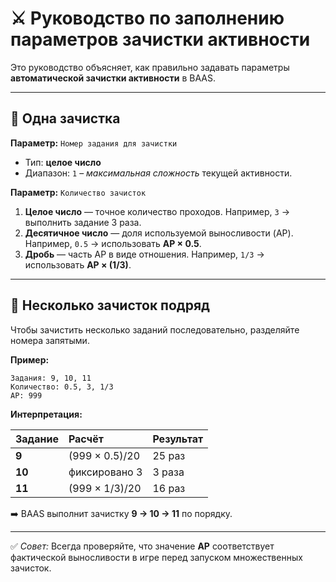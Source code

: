 
# ⚔️ Руководство по заполнению параметров зачистки активности

Это руководство объясняет, как правильно задавать параметры **автоматической зачистки активности** в BAAS.

---

## 🧾 Одна зачистка

**Параметр:**
`Номер задания для зачистки`

* Тип: **целое число**
* Диапазон: `1` – *максимальная сложность* текущей активности.

**Параметр:**
`Количество зачисток`

1. **Целое число** — точное количество проходов.
   Например, `3` → выполнить задание 3 раза.
2. **Десятичное число** — доля используемой выносливости (AP).
   Например, `0.5` → использовать **AP × 0.5**.
3. **Дробь** — часть AP в виде отношения.
   Например, `1/3` → использовать **AP × (1/3)**.

---

## 🔁 Несколько зачисток подряд

Чтобы зачистить несколько заданий последовательно,
разделяйте номера запятыми.

**Пример:**

```
Задания: 9, 10, 11
Количество: 0.5, 3, 1/3
AP: 999
```

**Интерпретация:**

| Задание | Расчёт         | Результат |
| :------ | :------------- | :-------- |
| **9**   | (999 × 0.5)/20 | 25 раз    |
| **10**  | фиксировано 3  | 3 раза    |
| **11**  | (999 × 1/3)/20 | 16 раз    |

➡️ BAAS выполнит зачистку **9 → 10 → 11** по порядку.

---

✅ *Совет:* Всегда проверяйте, что значение **AP** соответствует фактической выносливости в игре перед запуском множественных зачисток.
